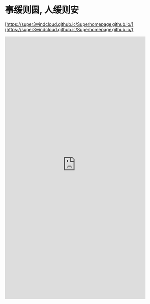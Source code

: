 # 事缓则圆, 人缓则安



 [https://super3windcloud.github.io/Superhomepage.github.io/](https://super3windcloud.github.io/Superhomepage.github.io/)
<iframe
        height=850
        width=90%
        src="https://super3windcloud.github.io/Superhomepage.github.io/"
        frameborder=0
        allowfullscreen>
</iframe>

